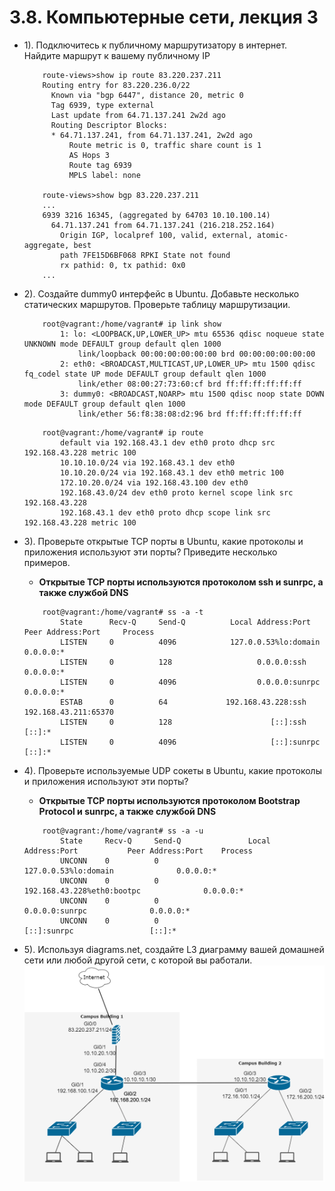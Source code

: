 # 3.8. Компьютерные сети, лекция 3
- 1). Подключитесь к публичному маршрутизатору в интернет. 
		Найдите маршрут к вашему публичному IP 
	```
		route-views>show ip route 83.220.237.211
		Routing entry for 83.220.236.0/22
		  Known via "bgp 6447", distance 20, metric 0
		  Tag 6939, type external
		  Last update from 64.71.137.241 2w2d ago
		  Routing Descriptor Blocks:
		  * 64.71.137.241, from 64.71.137.241, 2w2d ago
			  Route metric is 0, traffic share count is 1
			  AS Hops 3
			  Route tag 6939
			  MPLS label: none

		route-views>show bgp 83.220.237.211
		...
		6939 3216 16345, (aggregated by 64703 10.10.100.14)
		  64.71.137.241 from 64.71.137.241 (216.218.252.164)
			Origin IGP, localpref 100, valid, external, atomic-aggregate, best
			path 7FE15D6BF068 RPKI State not found
			rx pathid: 0, tx pathid: 0x0
		...
	```	
	
- 2). Создайте dummy0 интерфейс в Ubuntu. Добавьте несколько статических маршрутов. 
		Проверьте таблицу маршрутизации.
	```
		root@vagrant:/home/vagrant# ip link show
			1: lo: <LOOPBACK,UP,LOWER_UP> mtu 65536 qdisc noqueue state UNKNOWN mode DEFAULT group default qlen 1000
				link/loopback 00:00:00:00:00:00 brd 00:00:00:00:00:00
			2: eth0: <BROADCAST,MULTICAST,UP,LOWER_UP> mtu 1500 qdisc fq_codel state UP mode DEFAULT group default qlen 1000
				link/ether 08:00:27:73:60:cf brd ff:ff:ff:ff:ff:ff
			3: dummy0: <BROADCAST,NOARP> mtu 1500 qdisc noop state DOWN mode DEFAULT group default qlen 1000
				link/ether 56:f8:38:08:d2:96 brd ff:ff:ff:ff:ff:ff
	```	
	```
		root@vagrant:/home/vagrant# ip route
			default via 192.168.43.1 dev eth0 proto dhcp src 192.168.43.228 metric 100
			10.10.10.0/24 via 192.168.43.1 dev eth0
			10.10.20.0/24 via 192.168.43.1 dev eth0 metric 100
			172.10.20.0/24 via 192.168.43.100 dev eth0
			192.168.43.0/24 dev eth0 proto kernel scope link src 192.168.43.228
			192.168.43.1 dev eth0 proto dhcp scope link src 192.168.43.228 metric 100
	```
- 3). Проверьте открытые TCP порты в Ubuntu, какие протоколы и приложения используют эти порты? Приведите несколько примеров.
	
	- __Открытые TCP порты используются протоколом ssh и sunrpc, а также службой DNS__  

	```
		root@vagrant:/home/vagrant# ss -a -t
			State      Recv-Q     Send-Q          Local Address:Port             Peer Address:Port     Process
			LISTEN     0          4096            127.0.0.53%lo:domain                0.0.0.0:*
			LISTEN     0          128                   0.0.0.0:ssh                   0.0.0.0:*
			LISTEN     0          4096                  0.0.0.0:sunrpc                0.0.0.0:*
			ESTAB      0          64             192.168.43.228:ssh            192.168.43.211:65370
			LISTEN     0          128                      [::]:ssh                      [::]:*
			LISTEN     0          4096                     [::]:sunrpc                   [::]:*
	```	
- 4). Проверьте используемые UDP сокеты в Ubuntu, какие протоколы и приложения используют эти порты?

	- __Открытые TCP порты используются протоколом Bootstrap Protocol  и sunrpc, а также службой DNS__ 

	```
		root@vagrant:/home/vagrant# ss -a -u
			State     Recv-Q     Send-Q               Local Address:Port           Peer Address:Port    Process
			UNCONN    0          0                    127.0.0.53%lo:domain              0.0.0.0:*
			UNCONN    0          0              192.168.43.228%eth0:bootpc              0.0.0.0:*
			UNCONN    0          0                          0.0.0.0:sunrpc              0.0.0.0:*
			UNCONN    0          0                             [::]:sunrpc                 [::]:*
	```

- 5). Используя diagrams.net, создайте L3 диаграмму вашей домашней сети или любой другой сети, с которой вы работали.
	    ![3.8_5.png](images/3.8_5.png)
	

